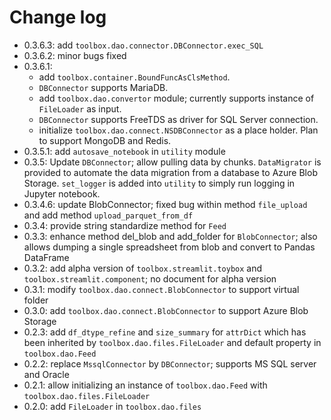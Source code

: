 # Change log
- 0.3.6.3: add `toolbox.dao.connector.DBConnector.exec_SQL`
- 0.3.6.2: minor bugs fixed
- 0.3.6.1: 
  - add `toolbox.container.BoundFuncAsClsMethod`. 
  - `DBConnector` supports MariaDB. 
  - add `toolbox.dao.convertor` module; currently supports instance of `FileLoader` as input.
  - `DBConnector` supports FreeTDS as driver for SQL Server connection. 
  - initialize `toolbox.dao.connect.NSDBConnector` as a place holder. Plan to support MongoDB and Redis.
- 0.3.5.1: add `autosave_notebook` in `utility` module
- 0.3.5: Update `DBConnector`; allow pulling data by chunks. `DataMigrator` is provided to automate the data migration from a database to Azure Blob Storage. `set_logger` is added into `utility` to simply run logging in Jupyter notebook. 
- 0.3.4.6: update BlobConnector; fixed bug within method `file_upload` and add method `upload_parquet_from_df`
- 0.3.4: provide string standardize method for `Feed`
- 0.3.3: enhance method del_blob and add_folder for `BlobConnector`; also allows dumping a single spreadsheet from blob and convert to Pandas DataFrame
- 0.3.2: add alpha version of `toolbox.streamlit.toybox` and `toolbox.streamlit.component`; no document for alpha version
- 0.3.1: modify `toolbox.dao.connect.BlobConnector` to support virtual folder
- 0.3.0: add `toolbox.dao.connect.BlobConnector` to support Azure Blob Storage
- 0.2.3: add `df_dtype_refine` and `size_summary` for `attrDict` which has been inherited by `toolbox.dao.files.FileLoader` and default property in `toolbox.dao.Feed`
- 0.2.2: replace `MssqlConnector` by `DBConnector`; supports MS SQL server and Oracle
- 0.2.1: allow initializing an instance of `toolbox.dao.Feed` with `toolbox.dao.files.FileLoader`
- 0.2.0: add `FileLoader` in `toolbox.dao.files`